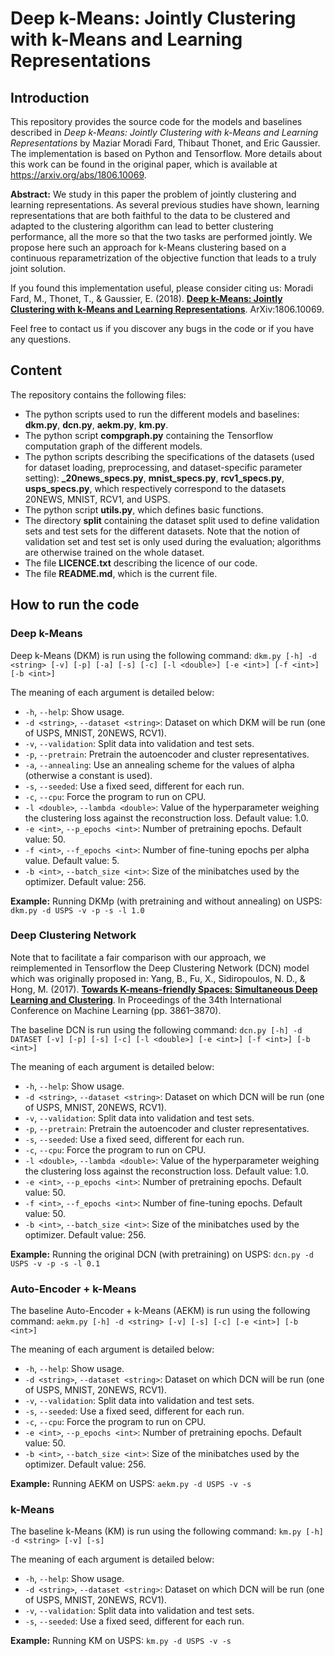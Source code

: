 **Deep k-Means: Jointly Clustering with k-Means and Learning Representations**
======

## __Introduction__

This repository provides the source code for the models and baselines described in *Deep k-Means: Jointly Clustering with k-Means and Learning Representations* by Maziar Moradi Fard, Thibaut Thonet, and Eric Gaussier. The implementation is based on Python and Tensorflow. More details about this work can be found in the original paper, which is available at https://arxiv.org/abs/1806.10069.

**Abstract:** We study in this paper the problem of jointly clustering and learning representations. As several previous studies have shown, learning representations that are both faithful to the data to be clustered and adapted to the clustering algorithm can lead to better clustering performance, all the more so that the two tasks are performed jointly. We propose here such an approach for k-Means clustering based on a continuous reparametrization of the objective function that leads to a truly joint solution.

If you found this implementation useful, please consider citing us:
Moradi Fard, M., Thonet, T., & Gaussier, E. (2018). **[Deep k-Means: Jointly Clustering with k-Means and Learning Representations](https://arxiv.org/abs/1806.10069)**. ArXiv:1806.10069.

Feel free to contact us if you discover any bugs in the code or if you have any questions.

## __Content__

The repository contains the following files:
* The python scripts used to run the different models and baselines: **dkm.py**, **dcn.py**, **aekm.py**, **km.py**. 
* The python script **compgraph.py** containing the Tensorflow computation graph of the different models.
* The python scripts describing the specifications of the datasets (used for dataset loading, preprocessing, and dataset-specific parameter setting): **_20news_specs.py**, **mnist_specs.py**, **rcv1_specs.py**, **usps_specs.py**, which respectively correspond to the datasets 20NEWS, MNIST, RCV1, and USPS.
* The python script **utils.py**, which defines basic functions.
* The directory **split** containing the dataset split used to define validation sets and test sets for the different datasets. Note that the notion of validation set and test set is only used during the evaluation; algorithms are otherwise trained on the whole dataset.
* The file **LICENCE.txt** describing the licence of our code.
* The file **README.md**, which is the current file.

## __How to run the code__

### __Deep k-Means__

Deep k-Means (DKM) is run using the following command:
```dkm.py [-h] -d <string> [-v] [-p] [-a] [-s] [-c] [-l <double>] [-e <int>] [-f <int>] [-b <int>]```

The meaning of each argument is detailed below:
* ``-h``, ``--help``: Show usage.
* ``-d <string>``, ``--dataset <string>``: Dataset on which DKM will be run (one of USPS, MNIST, 20NEWS, RCV1).
* ``-v``, ``--validation``: Split data into validation and test sets.
* ``-p``, ``--pretrain``: Pretrain the autoencoder and cluster representatives.
* ``-a``, ``--annealing``: Use an annealing scheme for the values of alpha (otherwise a constant is used).
* ``-s``, ``--seeded``: Use a fixed seed, different for each run.
* ``-c``, ``--cpu``: Force the program to run on CPU.
* ``-l <double>``, ``--lambda <double>``: Value of the hyperparameter weighing the clustering loss against the reconstruction loss. Default value: 1.0.
* ``-e <int>``, ``--p_epochs <int>``: Number of pretraining epochs. Default value: 50.
* ``-f <int>``, ``--f_epochs <int>``: Number of fine-tuning epochs per alpha value. Default value: 5.
* ``-b <int>``, ``--batch_size <int>``: Size of the minibatches used by the optimizer. Default value: 256.

**Example:**
Running DKMp (with pretraining and without annealing) on USPS: ```dkm.py -d USPS -v -p -s -l 1.0```

### __Deep Clustering Network__

Note that to facilitate a fair comparison with our approach, we reimplemented in Tensorflow the Deep Clustering Network (DCN) model which was originally proposed in:
Yang, B., Fu, X., Sidiropoulos, N. D., & Hong, M. (2017). **[Towards K-means-friendly Spaces: Simultaneous Deep Learning and Clustering](https://arxiv.org/abs/1610.04794)**. In Proceedings of the 34th International Conference on Machine Learning (pp. 3861–3870).

The baseline DCN is run using the following command:
```dcn.py [-h] -d DATASET [-v] [-p] [-s] [-c] [-l <double>] [-e <int>] [-f <int>] [-b <int>]```

The meaning of each argument is detailed below:
* ``-h``, ``--help``: Show usage.
* ``-d <string>``, ``--dataset <string>``: Dataset on which DCN will be run (one of USPS, MNIST, 20NEWS, RCV1).
* ``-v``, ``--validation``: Split data into validation and test sets.
* ``-p``, ``--pretrain``: Pretrain the autoencoder and cluster representatives.
* ``-s``, ``--seeded``: Use a fixed seed, different for each run.
* ``-c``, ``--cpu``: Force the program to run on CPU.
* ``-l <double>``, ``--lambda <double>``: Value of the hyperparameter weighing the clustering loss against the reconstruction loss. Default value: 1.0.
* ``-e <int>``, ``--p_epochs <int>``: Number of pretraining epochs. Default value: 50.
* ``-f <int>``, ``--f_epochs <int>``: Number of fine-tuning epochs. Default value: 50.
* ``-b <int>``, ``--batch_size <int>``: Size of the minibatches used by the optimizer. Default value: 256.

**Example:**
Running the original DCN (with pretraining) on USPS: ```dcn.py -d USPS -v -p -s -l 0.1```

### __Auto-Encoder + k-Means__

The baseline Auto-Encoder + k-Means (AEKM) is run using the following command:
```aekm.py [-h] -d <string> [-v] [-s] [-c] [-e <int>] [-b <int>]```

The meaning of each argument is detailed below:
* ``-h``, ``--help``: Show usage.
* ``-d <string>``, ``--dataset <string>``: Dataset on which DCN will be run (one of USPS, MNIST, 20NEWS, RCV1).
* ``-v``, ``--validation``: Split data into validation and test sets.
* ``-s``, ``--seeded``: Use a fixed seed, different for each run.
* ``-c``, ``--cpu``: Force the program to run on CPU.
* ``-e <int>``, ``--p_epochs <int>``: Number of pretraining epochs. Default value: 50.
* ``-b <int>``, ``--batch_size <int>``: Size of the minibatches used by the optimizer. Default value: 256.

**Example:**
Running AEKM on USPS: ```aekm.py -d USPS -v -s```

### __k-Means__

The baseline k-Means (KM) is run using the following command:
```km.py [-h] -d <string> [-v] [-s]```

The meaning of each argument is detailed below:
* ``-h``, ``--help``: Show usage.
* ``-d <string>``, ``--dataset <string>``: Dataset on which DCN will be run (one of USPS, MNIST, 20NEWS, RCV1).
* ``-v``, ``--validation``: Split data into validation and test sets.
* ``-s``, ``--seeded``: Use a fixed seed, different for each run.

**Example:**
Running KM on USPS: ```km.py -d USPS -v -s```